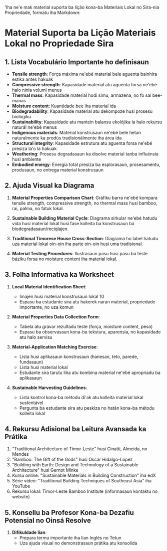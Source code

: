 'Iha ne'e mak material suporta ba lição kona-ba Materiais Lokal no Sira-nia Propriedade, formatu iha Markdown:

# Material Suporta ba Lição Materiais Lokal no Propriedade Sira

## 1. Lista Vocabulário Importante ho definisaun

- **Tensile strength**: Força máxima ne'ebé material bele aguenta bainhira estika antes hakuak
- **Compressive strength**: Kapasidade material atu aguenta forsa ne'ebé halo ninia volumi menus
- **Thermal mass**: Kapasidade material hodi simu, armazena, no fo sai bee-manas
- **Moisture content**: Kuantidade bee iha material ida
- **Biodegradability**: Kapasidade material atu dekompoze husi prosesu biológiku
- **Sustainability**: Kapasidade atu mantein balansu ekolójika la halo rekursu naturál ne'ebé menus
- **Indigenous materials**: Material konstrusaun ne'ebé bele hetan naturalmente ka prodús tradisionálmente iha área ida
- **Structural integrity**: Kapasidade estrutura atu aguenta forsa ne'ebé presiza la'o la hakuak
- **Weathering**: Prosesu degradasaun ka disolve material tanba influénsia husi ambiente
- **Embodied energy**: Energia total presiza ba esplorasaun, prosesamentu, produsaun, no entrega material konstrusaun

## 2. Ajuda Visual ka Diagrama

1. **Material Properties Comparison Chart**: Gráfiku barra ne'ebé kompara tensile strength, compressive strength, no thermal mass husi bamboo, rai, palma, no fatuk lokal.

2. **Sustainable Building Material Cycle**: Diagrama sirkular ne'ebé hatudu vida husi material lokál husi fase kolleita ba konstrusaun ba biodegradasaun/reciqlajen.

3. **Traditional Timorese House Cross-Section**: Diagrama ho label hatudu uza material lokal oin-oin iha parte oin-oin husi uma tradisional.

4. **Material Testing Procedures**: Ilustrasaun pasu husi pasu ba teste báziku forsa no moisture content iha material lokal.

## 3. Folha Informativa ka Worksheet

1. **Local Material Identification Sheet**: 
   - Imajen husi material konstrusaun lokal 10
   - Espasu ba estudante sira atu hakerek naran material, propriedade importante, no uza komun

2. **Material Properties Data Collection Form**:
   - Tabela atu gravar rezultadu teste (força, moisture content, peso)
   - Espasu ba observasaun kona-ba tekstura, aparensia, no kapasidade atu halo servisu

3. **Material-Application Matching Exercise**:
   - Lista husi aplikasaun konstrusaun (hanesan, teto, parede, fundasaun)
   - Lista husi material lokal
   - Estudante sira tarutu liña atu kombina material ne'ebé apropriadu ba aplikasaun

4. **Sustainable Harvesting Guidelines**:
   - Lista kontrol kona-ba métodu di'ak atu kolleita material lokal sustentável
   - Pergunta ba estudante sira atu peskiza no hatán kona-ba métodu kolleita lokal

## 4. Rekursu Adisional ba Leitura Avansada ka Prátika

1. "Traditional Architecture of Timor-Leste" husi Cinatti, Almeida, no Mendes
2. "Bamboo: The Gift of the Gods" husi Oscar Hidalgo-Lopez
3. "Building with Earth: Design and Technology of a Sustainable Architecture" husi Gernot Minke
4. Kursu online: "Sustainable Materials in Building Construction" iha edX
5. Série vídeo: "Traditional Building Techniques of Southeast Asia" iha YouTube
6. Rekursu lokal: Timor-Leste Bamboo Institute (informasaun kontaktu no website)

## 5. Konsellu ba Profesor Kona-ba Dezafiu Potensial no Oinsá Resolve

1. **Difikuldade lian**: 
   - Prepara termu importante iha lian Inglés no Tetun
   - Uza ajuda visual no demonstrasaun prátika atu konsolida